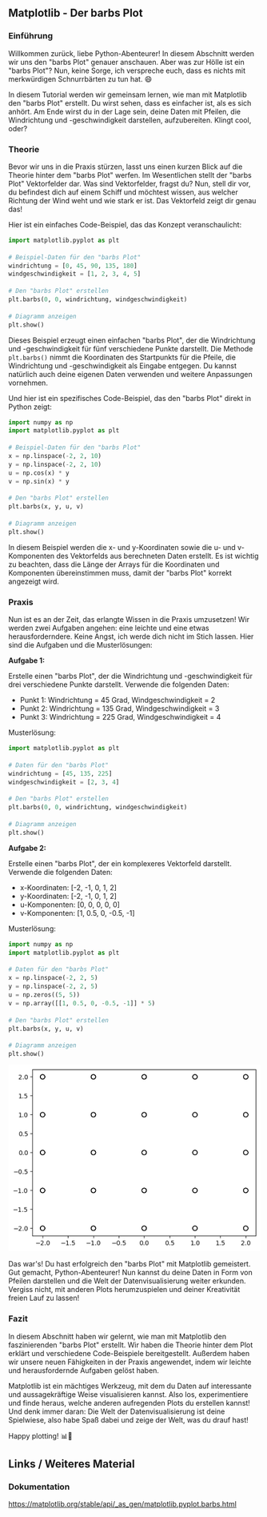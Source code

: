 ## Matplotlib - Der barbs Plot

### Einführung

Willkommen zurück, liebe Python-Abenteurer! In diesem Abschnitt werden wir uns den "barbs Plot" genauer anschauen. Aber was zur Hölle ist ein "barbs Plot"? Nun, keine Sorge, ich verspreche euch, dass es nichts mit merkwürdigen Schnurrbärten zu tun hat. 😄

In diesem Tutorial werden wir gemeinsam lernen, wie man mit Matplotlib den "barbs Plot" erstellt. Du wirst sehen, dass es einfacher ist, als es sich anhört. Am Ende wirst du in der Lage sein, deine Daten mit Pfeilen, die Windrichtung und -geschwindigkeit darstellen, aufzubereiten. Klingt cool, oder?

### Theorie

Bevor wir uns in die Praxis stürzen, lasst uns einen kurzen Blick auf die Theorie hinter dem "barbs Plot" werfen. Im Wesentlichen stellt der "barbs Plot" Vektorfelder dar. Was sind Vektorfelder, fragst du? Nun, stell dir vor, du befindest dich auf einem Schiff und möchtest wissen, aus welcher Richtung der Wind weht und wie stark er ist. Das Vektorfeld zeigt dir genau das!

Hier ist ein einfaches Code-Beispiel, das das Konzept veranschaulicht:

```python
import matplotlib.pyplot as plt

# Beispiel-Daten für den "barbs Plot"
windrichtung = [0, 45, 90, 135, 180]
windgeschwindigkeit = [1, 2, 3, 4, 5]

# Den "barbs Plot" erstellen
plt.barbs(0, 0, windrichtung, windgeschwindigkeit)

# Diagramm anzeigen
plt.show()
```

Dieses Beispiel erzeugt einen einfachen "barbs Plot", der die Windrichtung und -geschwindigkeit für fünf verschiedene Punkte darstellt. Die Methode `plt.barbs()` nimmt die Koordinaten des Startpunkts für die Pfeile, die Windrichtung und -geschwindigkeit als Eingabe entgegen. Du kannst natürlich auch deine eigenen Daten verwenden und weitere Anpassungen vornehmen.

Und hier ist ein spezifisches Code-Beispiel, das den "barbs Plot" direkt in Python zeigt:

```python
import numpy as np
import matplotlib.pyplot as plt

# Beispiel-Daten für den "barbs Plot"
x = np.linspace(-2, 2, 10)
y = np.linspace(-2, 2, 10)
u = np.cos(x) * y
v = np.sin(x) * y

# Den "barbs Plot" erstellen
plt.barbs(x, y, u, v)

# Diagramm anzeigen
plt.show()
```

In diesem Beispiel werden die x- und y-Koordinaten sowie die u- und v-Komponenten des Vektorfelds aus berechneten Daten erstellt. Es ist wichtig zu beachten, dass die Länge der Arrays für die Koordinaten und Komponenten übereinstimmen muss, damit der "barbs Plot" korrekt angezeigt wird.

### Praxis

Nun ist es an der Zeit, das erlangte Wissen in die Praxis umzusetzen! Wir werden zwei Aufgaben angehen: eine leichte und eine etwas herausforderndere. Keine Angst, ich werde dich nicht im Stich lassen. Hier sind die Aufgaben und die Musterlösungen:

**Aufgabe 1:**

Erstelle einen "barbs Plot", der die Windrichtung und -geschwindigkeit für drei verschiedene Punkte darstellt. Verwende die folgenden Daten:

- Punkt 1: Windrichtung = 45 Grad, Windgeschwindigkeit = 2
- Punkt 2: Windrichtung = 135 Grad, Windgeschwindigkeit = 3
- Punkt 3: Windrichtung = 225 Grad, Windgeschwindigkeit = 4

Musterlösung:

```python
import matplotlib.pyplot as plt

# Daten für den "barbs Plot"
windrichtung = [45, 135, 225]
windgeschwindigkeit = [2, 3, 4]

# Den "barbs Plot" erstellen
plt.barbs(0, 0, windrichtung, windgeschwindigkeit)

# Diagramm anzeigen
plt.show()
```

**Aufgabe 2:**

Erstelle einen "barbs Plot", der ein komplexeres Vektorfeld darstellt. Verwende die folgenden Daten:

- x-Koordinaten: [-2, -1, 0, 1, 2]
- y-Koordinaten: [-2, -1, 0, 1, 2]
- u-Komponenten: [0, 0, 0, 0, 0]
- v-Komponenten: [1, 0.5, 0, -0.5, -1]

Musterlösung:

```python
import numpy as np
import matplotlib.pyplot as plt

# Daten für den "barbs Plot"
x = np.linspace(-2, 2, 5)
y = np.linspace(-2, 2, 5)
u = np.zeros((5, 5))
v = np.array([[1, 0.5, 0, -0.5, -1]] * 5)

# Den "barbs Plot" erstellen
plt.barbs(x, y, u, v)

# Diagramm anzeigen
plt.show()
```
![](https://github.com/janehlenb/Projektarbeit-ChatGPT-Python/blob/main/Images/Darstellung/Plottypen/Array_Fields/barbs/ms_aufgabe2.png)

Das war's! Du hast erfolgreich den "barbs Plot" mit Matplotlib gemeistert. Gut gemacht, Python-Abenteurer! Nun kannst du deine Daten in Form von Pfeilen darstellen und die Welt der Datenvisualisierung weiter erkunden. Vergiss nicht, mit anderen Plots herumzuspielen und deiner Kreativität freien Lauf zu lassen!

### Fazit

In diesem Abschnitt haben wir gelernt, wie man mit Matplotlib den faszinierenden "barbs Plot" erstellt. Wir haben die Theorie hinter dem Plot erklärt und verschiedene Code-Beispiele bereitgestellt. Außerdem haben wir unsere neuen Fähigkeiten in der Praxis angewendet, indem wir leichte und herausfordernde Aufgaben gelöst haben.

Matplotlib ist ein mächtiges Werkzeug, mit dem du Daten auf interessante und aussagekräftige Weise visualisieren kannst. Also los, experimentiere und finde heraus, welche anderen aufregenden Plots du erstellen kannst! Und denk immer daran: Die Welt der Datenvisualisierung ist deine Spielwiese, also habe Spaß dabei und zeige der Welt, was du drauf hast!

Happy plotting! 📊🎉

## Links / Weiteres Material
### Dokumentation
https://matplotlib.org/stable/api/_as_gen/matplotlib.pyplot.barbs.html
